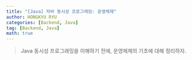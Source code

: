 ```yaml
---
title: "[Java] 자바 동시성 프로그래밍: 운영체제"
author: HONGKYU RYU
categories: [Backend, Java]
tag: [Backend, Java]
math: true
---
```


> Java 동시성 프로그래밍을 이해하기 전에, 운영체제의 기초에 대해 정리하자.


